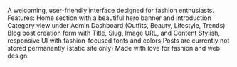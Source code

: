 A welcoming, user-friendly interface designed for fashion enthusiasts.
Features:
 Home section with a beautiful hero banner and introduction
 Category view under Admin Dashboard (Outfits, Beauty, Lifestyle, Trends)
 Blog post creation form with Title, Slug, Image URL, and Content
 Stylish, responsive UI with fashion-focused fonts and colors
 Posts are currently not stored permanently (static site only)
Made with love for fashion and web design.
